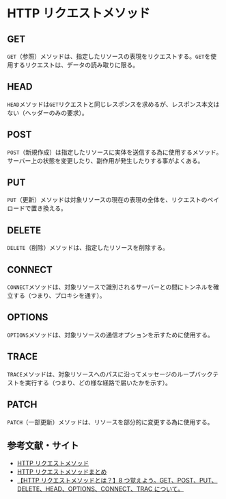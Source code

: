 # HTTP リクエストメソッド

## GET

`GET`（参照）メソッドは、指定したリソースの表現をリクエストする。`GET`を使用するリクエストは、データの読み取りに限る。

## HEAD

`HEAD`メソッドは`GET`リクエストと同じレスポンスを求めるが、レスポンス本文はない（ヘッダーのみの要求）。

## POST

`POST`（新規作成）は指定したリソースに実体を送信する為に使用するメソッド。サーバー上の状態を変更したり、副作用が発生したりする事がよくある。

## PUT

`PUT`（更新）メソッドは対象リソースの現在の表現の全体を、リクエストのペイロードで置き換える。

## DELETE

`DELETE`（削除）メソッドは、指定したリソースを削除する。

## CONNECT

`CONNECT`メソッドは、対象リソースで識別されるサーバーとの間にトンネルを確立する（つまり、プロキシを通す）。

## OPTIONS

`OPTIONS`メソッドは、対象リソースの通信オプションを示すために使用する。

## TRACE

`TRACE`メソッドは、対象リソースへのパスに沿ってメッセージのループバックテストを実行する（つまり、どの様な経路で届いたかを示す）。

## PATCH

`PATCH`（一部更新）メソッドは、リソースを部分的に変更する為に使用する。

## 参考文献・サイト

- [HTTP リクエストメソッド](https://developer.mozilla.org/ja/docs/Web/HTTP/Methods)
- [HTTP リクエストメソッドまとめ](https://qiita.com/morikuma709/items/956d7c58908cb481d7e8)
- [【HTTP リクエストメソッドとは？】8 つ覚えよう。GET、POST、PUT、DELETE、HEAD、OPTIONS、CONNECT、TRAC について。](https://satoriku.com/request-method/)
